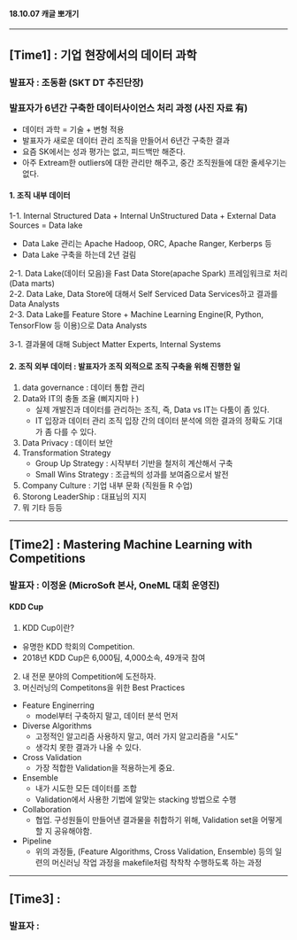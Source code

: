 #### 18.10.07 캐글 뽀개기

<hr>

## [Time1] : 기업 현장에서의 데이터 과학
### 발표자 : 조동환 (SKT DT 추진단장)
### 발표자가 6년간 구축한 데이터사이언스 처리 과정 (사진 자료 有)
* 데이터 과학 = 기술 + 변형 적용 <br>
* 발표자가 새로운 데이터 관리 조직을 만들어서 6년간 구축한 결과
* 요즘 SK에서는 성과 평가는 없고, 피드백만 해준다.
* 아주 Extream한 outliers에 대한 관리만 해주고, 중간 조직원들에 대한 줄세우기는 없다.

#### 1. 조직 내부 데이터 
1-1. Internal Structured Data + Internal UnStructured Data + External Data Sources = Data lake <br>
  * Data Lake 관리는 Apache Hadoop, ORC, Apache Ranger, Kerberps 등
  * Data Lake 구축을 하는데 2년 걸림

2-1. Data Lake(데이터 모음)을 Fast Data Store(apache Spark) 프레임워크로 처리(Data marts) <br>
2-2. Data Lake, Data Store에 대해서 Self Serviced Data Services하고 결과를 Data Analysts <br>
2-3. Data Lake를 Feature Store + Machine Learning Engine(R, Python, TensorFlow 등 이용)으로 Data Analysts

3-1. 결과물에 대해 Subject Matter Experts, Internal Systems

#### 2. 조직 외부 데이터 : 발표자가 조직 외적으로 조직 구축을 위해 진행한 일
1. data governance : 데이터 통합 관리
2. Data와 IT의 충돌 조율 (삐지지마ㅏ) <br>
    * 실제 개발진과 데이터를 관리하는 조직, 즉, Data vs IT는 다툼이 좀 있다.
    * IT 입장과 데이터 관리 조직 입장 간의 데이터 분석에 의한 결과의 정확도 기대가 좀 다를 수 있다.
3. Data Privacy : 데이터 보안
4. Transformation Strategy <br>
    * Group Up Strategy : 시작부터 기반을 철저히 계산해서 구축
    * Small Wins Strategy : 조금씩의 성과를 보여줌으로서 발전
5. Company Culture : 기업 내부 문화 (직원들 R 수업)
6. Storong LeaderShip : 대표님의 지지
7. 뭐 기타 등등

<hr>

## [Time2] : Mastering Machine Learning with Competitions
### 발표자 : 이정윤 (MicroSoft 본사, OneML 대회 운영진)

#### KDD Cup
1. KDD Cup이란?
  * 유명한 KDD 학회의 Competition. 
  * 2018년 KDD Cup은 6,000팀, 4,000소속, 49개국 참여
2. 내 전문 분야의 Competition에 도전하자.
3. 머신러닝의 Competitons을 위한 Best Practices
  * Feature Enginerring
    + model부터 구축하지 말고, 데이터 분석 먼저
  * Diverse Algorithms
    + 고정적인 알고리즘 사용하지 말고, 여러 가지 알고리즘을 "시도"
    + 생각치 못한 결과가 나올 수 있다.
  * Cross Validation
    + 가장 적합한 Validation을 적용하는게 중요.
  * Ensemble
    + 내가 시도한 모든 데이터를 조합
    + Validation에서 사용한 기법에 알맞는 stacking 방법으로 수행
  * Collaboration
    + 협업. 구성원들이 만들어낸 결과물을 취합하기 위해, Validation set을 어떻게 할 지 공유해야함.
  * Pipeline
    + 위의 과정들, (Feature Algorithms, Cross Validation, Ensemble) 등의 일련의 머신러닝 작업 과정을 makefile처럼 착착착 수행하도록 하는 과정

<hr>

## [Time3] : 
### 발표자 : 

#### 
